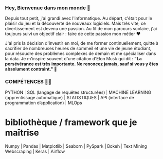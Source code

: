 ### Hey, Bienvenue dans mon monde  👋

Depuis tout petit, j'ai grandi avec l'informatique. Au départ, c'était pour le plaisir du jeu et la découverte de nouveaux logiciels. Mais très vite, ce divertissement est devenu une passion. Au fil de mon parcours scolaire, j'ai toujours suivi un objectif clair : faire de cette passion mon métier ❤️

J'ai pris la décision d'investir en moi, de me former continuellement, quitte à sacrifier de nombreuses heures de sommeil et une vie de jeune étudiant, pour résoudre des problèmes complexes de demain et me spécialiser dans la data. Je m'inspire souvent d'une citation d'Elon Musk qui dit : **"La persévérance est très importante. Ne renoncez jamais, sauf si vous y êtes absolument contraint."** 🤝

### COMPÉTENCES 👨‍💻
PYTHON | SQL (langage de requêtes structurées) | MACHINE LEARNING (apprentissage
automatique) | STATISTIQUES | API (interface de programmation d’application) | MLOps

# bibliothèque / framework que je maîtrise
Numpy | Pandas | Matplotlib | Seaborn | PySpark | Bokeh | Text Mining
Webscraping | Keras | Airflow

<!--
**MarvinLaurac/MarvinLaurac** is a ✨ _special_ ✨ repository because its `README.md` (this file) appears on your GitHub profile.

